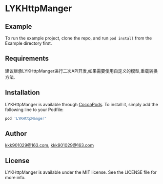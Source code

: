 # LYKHttpManger

## Example

To run the example project, clone the repo, and run `pod install` from the Example directory first.

## Requirements
建议继承LYKHttpManger进行二次API开发,如果需要使用自定义的模型,重载转换方法.

## Installation

LYKHttpManger is available through [CocoaPods](https://cocoapods.org). To install
it, simply add the following line to your Podfile:

```ruby
pod 'LYKHttpManger'
```

## Author

kkk901029@163.com, kkk901029@163.com

## License

LYKHttpManger is available under the MIT license. See the LICENSE file for more info.
